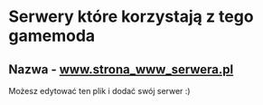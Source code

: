 # Serwery które korzystają z tego gamemoda

## Nazwa - www.strona_www_serwera.pl

Możesz edytować ten plik i dodać swój serwer :)
